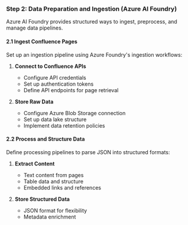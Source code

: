 ### Step 2: Data Preparation and Ingestion (Azure AI Foundry)

Azure AI Foundry provides structured ways to ingest, preprocess, and manage data pipelines.

#### 2.1 Ingest Confluence Pages

Set up an ingestion pipeline using Azure Foundry's ingestion workflows:

1. **Connect to Confluence APIs**
   - Configure API credentials
   - Set up authentication tokens
   - Define API endpoints for page retrieval

2. **Store Raw Data**
   - Configure Azure Blob Storage connection
   - Set up data lake structure
   - Implement data retention policies

#### 2.2 Process and Structure Data

Define processing pipelines to parse JSON into structured formats:

1. **Extract Content**
   - Text content from pages
   - Table data and structure
   - Embedded links and references

2. **Store Structured Data**
   - JSON format for flexibility
   - Metadata enrichment
